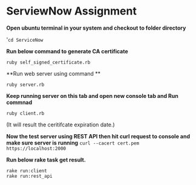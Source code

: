 # ServiewNow Assignment

**Open ubuntu terminal in your system and checkout to folder directory**

'```cd ServiceNow```

**Run below command to generate CA certificate**

 ```ruby self_signed_certificate.rb```

**Run web server using command **

 ```ruby server.rb```

**Keep running server on this tab and open new console tab and Run commnad**

 ```ruby client.rb```

 (It will result the ceritifcate expiration date.)


**Now the test server using REST API then hit curl request to console and make sure server is running**
  ```curl --cacert cert.pem https://localhost:2000```


**Run below rake task get result.**
```
rake run:client
rake run:rest_api
```
